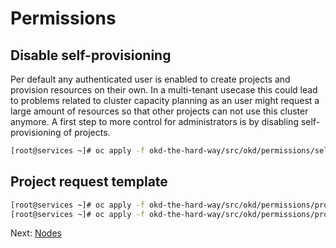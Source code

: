 # Permissions

## Disable self-provisioning

Per default any authenticated user is enabled to create projects and provision
resources on their own. In a multi-tenant usecase this could lead to problems
related to cluster capacity planning as an user might request a large amount of
resources so that other projects can not use this cluster anymore. A first step
to more control for administrators is by disabling self-provisioning of
projects.

```bash
[root@services ~]# oc apply -f okd-the-hard-way/src/okd/permissions/self-provisioning.yaml
```

## Project request template

```bash
[root@services ~]# oc apply -f okd-the-hard-way/src/okd/permissions/project-request-template.yaml
[root@services ~]# oc apply -f okd-the-hard-way/src/okd/permissions/project-cluster.yaml
```

Next: [Nodes](12-nodes.md)
